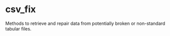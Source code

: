 # csv_fix
Methods to retrieve and repair data from potentially broken or non-standard tabular files. 
